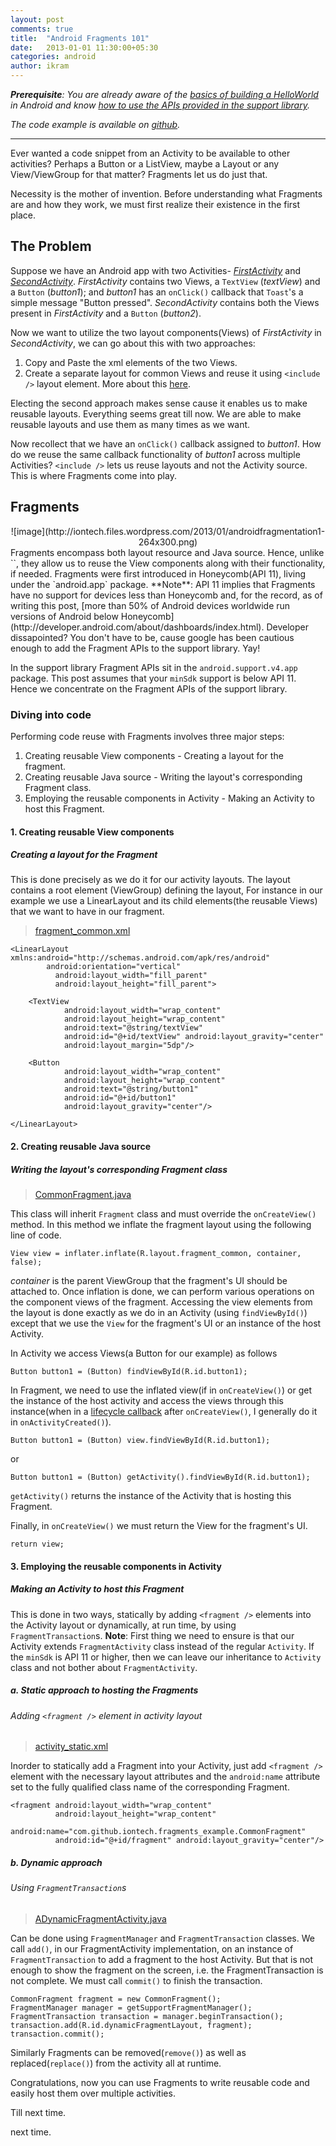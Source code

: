 ```yaml
---
layout: post
comments: true
title:  "Android Fragments 101"
date:   2013-01-01 11:30:00+05:30
categories: android
author: ikram
---
```

_**Prerequisite**: You are already aware of the [basics of building a HelloWorld](http://developer.android.com/training/index.html) in Android and know [how to use the APIs provided in the support library](http://developer.android.com/training/basics/fragments/support-lib.html)._

_The code example is available on [github](http://github.com/iontech/Fragments_Example "Fragments Example")._
_____________________________________________________________
Ever wanted a code snippet from an Activity to be available to other activities? Perhaps a Button or a ListView, maybe a Layout or any View/ViewGroup for that matter? Fragments let us do just that.

Necessity is the mother of invention.
Before understanding what Fragments are and how they work, we must first realize their existence in the first place.

The Problem
-----------
Suppose we have an Android app with two Activities- [*FirstActivity*](https://github.com/iontech/Fragments_Example/blob/master/src/main/java/com/github/iontech/fragments_example/FirstActivity.java) and [*SecondActivity*](https://github.com/iontech/Fragments_Example/blob/master/src/main/java/com/github/iontech/fragments_example/SecondActivity.java).
*FirstActivity* contains two Views, a `TextView` (*textView*) and a `Button` (*button1*); and *button1* has an `onClick()` callback that `Toast`'s a simple message "Button pressed".
*SecondActivity* contains both the Views present in *FirstActivity* and a `Button` (*button2*).

Now we want to utilize the two layout components(Views) of *FirstActivity* in *SecondActivity*, we can go about this with two approaches:

1. Copy and Paste the xml elements of the two Views.
2. Create a separate layout for common Views and reuse it using `<include />` layout element.
    More about this [here](http://developer.android.com/training/improving-layouts/reusing-layouts.html).

Electing the second approach makes sense cause it enables us to make reusable layouts. Everything seems great till now. We are able to make reusable layouts and use them as many times as we want.

Now recollect that we have an `onClick()` callback assigned to *button1*. How do we reuse the same callback functionality of *button1* across multiple Activities? `<include />` lets us reuse layouts and not the Activity source.
This is where Fragments come into play.

Fragments
---------
<center> ![image](http://iontech.files.wordpress.com/2013/01/androidfragmentation1-264x300.png) </center>
Fragments encompass both layout resource and Java source. Hence, unlike `<include />`, they allow us to reuse the View components along with their functionality, if needed.
Fragments were first introduced in Honeycomb(API 11), living under the `android.app` package.
**Note**: API 11 implies that Fragments have no support for devices less than Honeycomb and, for the record, as of writing this post, [more than 50% of Android devices worldwide run versions of Android below Honeycomb](http://developer.android.com/about/dashboards/index.html). Developer dissapointed? You don't have to be, cause google has been cautious enough to add the Fragment APIs to the support library. Yay!

In the support library Fragment APIs sit in the `android.support.v4.app` package. This post assumes that your `minSdk` support is below API 11. Hence we concentrate on the Fragment APIs of the support library.

### Diving into code

Performing code reuse with Fragments involves three major steps:

1. Creating reusable View components - Creating a layout for the fragment.
2. Creating reusable Java source - Writing the layout's corresponding Fragment class.
3. Employing the reusable components in Activity - Making an Activity to host this Fragment.

#### 1. Creating reusable View components
##### Creating a layout for the Fragment
This is done precisely as we do it for our activity layouts. The layout contains a root element (ViewGroup) defining the layout, For instance in our example we use a LinearLayout and its child elements(the reusable Views) that we want to have in our fragment.

> [fragment_common.xml](https://github.com/iontech/Fragments_Example/blob/master/res/layout/fragment_common.xml)

    <LinearLayout xmlns:android="http://schemas.android.com/apk/res/android"
            android:orientation="vertical"
			  android:layout_width="fill_parent"
			  android:layout_height="fill_parent">

    	<TextView
    			android:layout_width="wrap_content"
    			android:layout_height="wrap_content"
    			android:text="@string/textView"
    			android:id="@+id/textView" android:layout_gravity="center"
    			android:layout_margin="5dp"/>

    	<Button
    			android:layout_width="wrap_content"
    			android:layout_height="wrap_content"
    			android:text="@string/button1"
    			android:id="@+id/button1"
    			android:layout_gravity="center"/>

    </LinearLayout>

#### 2. Creating reusable Java source
##### Writing the layout's corresponding Fragment class

> [CommonFragment.java](https://github.com/iontech/Fragments_Example/blob/master/src/main/java/com/github/iontech/fragments_example/CommonFragment.java)

This class will inherit `Fragment` class and must override the `onCreateView()` method.
In this method we inflate the fragment layout using the following line of code.

    View view = inflater.inflate(R.layout.fragment_common, container, false);

*container* is the parent ViewGroup that the fragment's UI should be attached to.
Once inflation is done, we can perform various operations on the component views of the fragment.
Accessing the view elements from the layout is done exactly as we do in an Activity (using `findViewById()`) except that we use the `View` for the fragment's UI or an instance of the host Activity.

In Activity we access Views(a Button for our example) as follows

    Button button1 = (Button) findViewById(R.id.button1);
In Fragment, we need to use the inflated view(if in `onCreateView()`) or get the instance of the host activity and access the views through this instance(when in a [lifecycle callback](http://developer.android.com/guide/components/fragments.html#Lifecycle "Fragment lifecycle callbacks") after `onCreateView()`, I generally do it in `onActivityCreated()`).

    Button button1 = (Button) view.findViewById(R.id.button1);
or

    Button button1 = (Button) getActivity().findViewById(R.id.button1);
`getActivity()` returns the instance of the Activity that is hosting this Fragment.

Finally, in `onCreateView()` we must return the View for the fragment's UI.

    return view;

#### 3. Employing the reusable components in Activity
##### Making an Activity to host this Fragment
This is done in two ways, statically by adding `<fragment />` elements into the Activity layout or dynamically, at run time, by using `FragmentTransaction`s.
**Note**: First thing we need to ensure is that our Activity extends `FragmentActivity` class instead of the regular `Activity`.
If the `minSdk` is API 11 or higher, then we can leave our inheritance to `Activity` class and not bother about `FragmentActivity`.

##### a. Static approach to hosting the Fragments
###### Adding `<fragment />` element in activity layout

> [activity_static.xml](https://github.com/iontech/Fragments_Example/blob/master/res/layout/activity_static.xml)

Inorder to statically add a Fragment into your Activity, just add `<fragment />` element with the necessary layout attributes and the `android:name` attribute set to the fully qualified class name of the corresponding Fragment.

    <fragment android:layout_width="wrap_content"
    		  android:layout_height="wrap_content"
			  android:name="com.github.iontech.fragments_example.CommonFragment"
			  android:id="@+id/fragment" android:layout_gravity="center"/>
##### b. Dynamic approach
###### Using `FragmentTransaction`s

> [ADynamicFragmentActivity.java](https://github.com/iontech/Fragments_Example/blob/master/src/main/java/com/github/iontech/fragments_example/ADynamicFragmentActivity.java)

Can be done using `FragmentManager` and `FragmentTransaction` classes. We call `add()`, in our FragmentActivity implementation, on an instance of `FragmentTransaction` to add a fragment to the host Activity. But that is not enough to show the fragment on the screen, i.e. the FragmentTransaction is not complete. We must call `commit()` to finish the transaction.

    CommonFragment fragment = new CommonFragment();
    FragmentManager manager = getSupportFragmentManager();
    FragmentTransaction transaction = manager.beginTransaction();
    transaction.add(R.id.dynamicFragmentLayout, fragment);
    transaction.commit();

Similarly Fragments can be removed(`remove()`) as well as replaced(`replace()`) from the activity all at runtime.

Congratulations, now you can use Fragments to write reusable code and easily host them over multiple activities.

Till next time.

next time.

